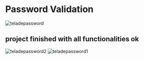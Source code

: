 # Password Validation
![teladepassword](https://github.com/Scarlosandre0/Password-Validation/assets/61121205/c20d950b-18c1-4fae-b98e-a7036bef0555)
## project finished with all functionalities ok

![teladepassword2](https://github.com/Scarlosandre0/Password-Validation/assets/61121205/41d386e4-a818-4548-81c0-ccb50778756b)
![teladepassword1](https://github.com/Scarlosandre0/Password-Validation/assets/61121205/dce2aefe-51c5-48a2-aca2-2f0b65a98529)
